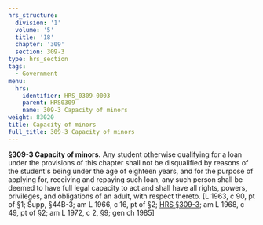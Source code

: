 ```yaml
---
hrs_structure:
  division: '1'
  volume: '5'
  title: '18'
  chapter: '309'
  section: 309-3
type: hrs_section
tags:
  - Government
menu:
  hrs:
    identifier: HRS_0309-0003
    parent: HRS0309
    name: 309-3 Capacity of minors
weight: 83020
title: Capacity of minors
full_title: 309-3 Capacity of minors
---
```

**§309-3 Capacity of minors.** Any student otherwise qualifying for a loan under the provisions of this chapter shall not be disqualified by reasons of the student's being under the age of eighteen years, and for the purpose of applying for, receiving and repaying such loan, any such person shall be deemed to have full legal capacity to act and shall have all rights, powers, privileges, and obligations of an adult, with respect thereto. [L 1963, c 90, pt of §1; Supp, §44B-3; am L 1966, c 16, pt of §2; [HRS §309-3](/title-18/chapter-309/section-309-3/); am L 1968, c 49, pt of §2; am L 1972, c 2, §9; gen ch 1985]
